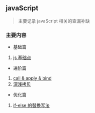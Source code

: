 ## javaScript

> 主要记录 javaScript 相关的查漏补缺

### 主要内容

- 基础篇

1. [js 基础点](base.md)

- 进阶篇

1. [call & apply & bind](call.md)
2. [深浅拷贝](copy.md)

- 优化篇

1. [if-else 的替换写法](if-else.md)
